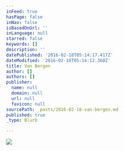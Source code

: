 ```yaml
---
inFeed: true
hasPage: false
inNav: false
isBasedOnUrl: ''
inLanguage: null
starred: false
keywords: []
description: ''
datePublished: '2016-02-18T05:14:17.417Z'
dateModified: '2016-02-18T05:14:12.360Z'
title: Van Bergen
author: []
authors: []
publisher:
  name: null
  domain: null
  url: null
  favicon: null
sourcePath: _posts/2016-02-18-van-bergen.md
published: true
_type: Blurb

---
```

![](https://the-grid-user-content.s3-us-west-2.amazonaws.com/758987c2-4f0f-45c8-acaa-54f7fff0fde1.png)